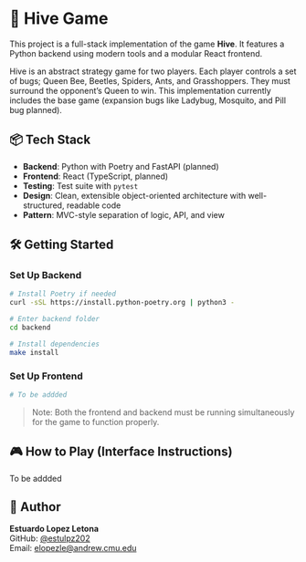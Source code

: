 # 🐝 Hive Game

This project is a full-stack implementation of the game **Hive**. It features a Python backend using modern tools and a modular React frontend.

Hive is an abstract strategy game for two players. Each player controls a set of bugs; Queen Bee, Beetles, Spiders, Ants, and Grasshoppers. They must surround the opponent’s Queen to win. This implementation currently includes the base game (expansion bugs like Ladybug, Mosquito, and Pill bug planned).

## 📦 Tech Stack

- **Backend**: Python with Poetry and FastAPI (planned)
- **Frontend**: React (TypeScript, planned)
- **Testing**: Test suite with `pytest`
- **Design**: Clean, extensible object-oriented architecture with well-structured, readable code
- **Pattern**: MVC-style separation of logic, API, and view

## 🛠 Getting Started

### Set Up Backend

```bash
# Install Poetry if needed
curl -sSL https://install.python-poetry.org | python3 -

# Enter backend folder
cd backend

# Install dependencies
make install
```

### Set Up Frontend

```bash
# To be addded
```

> Note: Both the frontend and backend must be running simultaneously for the game to function properly.

## 🎮 How to Play (Interface Instructions)

To be addded

## 👤 Author

**Estuardo Lopez Letona**  
GitHub: [@estulpz202](https://github.com/estulpz202)  
Email: elopezle@andrew.cmu.edu
